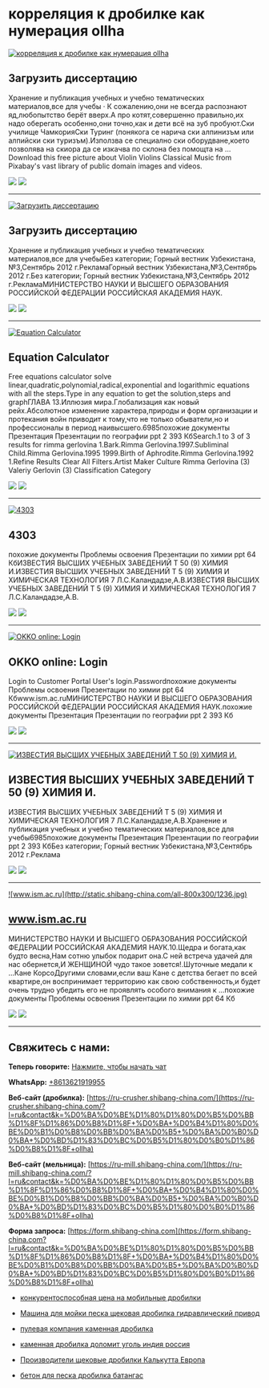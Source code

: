 # корреляция к дробилке как нумерация ollha

<a href="https://swt.shibang-china.com/?l=ru&img&k=%D0%BA%D0%BE%D1%80%D1%80%D0%B5%D0%BB%D1%8F%D1%86%D0%B8%D1%8F+%D0%BA+%D0%B4%D1%80%D0%BE%D0%B1%D0%B8%D0%BB%D0%BA%D0%B5+%D0%BA%D0%B0%D0%BA+%D0%BD%D1%83%D0%BC%D0%B5%D1%80%D0%B0%D1%86%D0%B8%D1%8F+ollha" target="_blank">![корреляция к дробилке как нумерация ollha](http://static.shibang-china.com/all-800x300/1208.jpg)</a>

## Загрузить диссертацию
Хранение и публикация учебных и учебно тематических материалов,все для учебы&nbsp;&#0183;&#32;К сожалению,они не всегда распознают яд,любопытство берёт вверх.А про котят,совершенно правильно,их надо оберегать особенно,они точно,как и дети всё на зуб пробуют.Ски училище ЧамкорияСки Туринг (понякога се нарича ски алпинизъм или алпийски ски туризъм).Използва се специално ски оборудване,което позволява на скиора да се изкачва по склона без помощта на …Download this free picture about Violin Violins Classical Music from Pixabay's vast library of public domain images and videos.


<a href="https://whatsapp.shibangsoft.com/WhatsApp.php" target="_blank" title="WhatsApp">![](http://static.shibang-china.com/icon/whatsapp.png)</a> <a href="https://swt.shibang-china.com/?l=ru&icon&k=%D0%BA%D0%BE%D1%80%D1%80%D0%B5%D0%BB%D1%8F%D1%86%D0%B8%D1%8F+%D0%BA+%D0%B4%D1%80%D0%BE%D0%B1%D0%B8%D0%BB%D0%BA%D0%B5+%D0%BA%D0%B0%D0%BA+%D0%BD%D1%83%D0%BC%D0%B5%D1%80%D0%B0%D1%86%D0%B8%D1%8F+ollha" target="_blank">![](http://static.shibang-china.com/icon/chat-ru.png)</a>

---

<a href="https://swt.shibang-china.com/?l=ru&img&k=%D0%BA%D0%BE%D1%80%D1%80%D0%B5%D0%BB%D1%8F%D1%86%D0%B8%D1%8F+%D0%BA+%D0%B4%D1%80%D0%BE%D0%B1%D0%B8%D0%BB%D0%BA%D0%B5+%D0%BA%D0%B0%D0%BA+%D0%BD%D1%83%D0%BC%D0%B5%D1%80%D0%B0%D1%86%D0%B8%D1%8F+ollha" target="_blank">![Загрузить диссертацию](http://static.shibang-china.com/all-800x300/1319.jpg)</a>

## Загрузить диссертацию
Хранение и публикация учебных и учебно тематических материалов,все для учебыБез категории; Горный вестник Узбекистана,№3,Сентябрь 2012 г.РекламаГорный вестник Узбекистана,№3,Сентябрь 2012 г.Без категории; Горный вестник Узбекистана,№3,Сентябрь 2012 г.РекламаМИНИСТЕРСТВО НАУКИ И ВЫСШЕГО ОБРАЗОВАНИЯ РОССИЙСКОЙ ФЕДЕРАЦИИ РОССИЙСКАЯ АКАДЕМИЯ НАУК.


<a href="https://whatsapp.shibangsoft.com/WhatsApp.php" target="_blank" title="WhatsApp">![](http://static.shibang-china.com/icon/whatsapp.png)</a> <a href="https://swt.shibang-china.com/?l=ru&icon&k=%D0%BA%D0%BE%D1%80%D1%80%D0%B5%D0%BB%D1%8F%D1%86%D0%B8%D1%8F+%D0%BA+%D0%B4%D1%80%D0%BE%D0%B1%D0%B8%D0%BB%D0%BA%D0%B5+%D0%BA%D0%B0%D0%BA+%D0%BD%D1%83%D0%BC%D0%B5%D1%80%D0%B0%D1%86%D0%B8%D1%8F+ollha" target="_blank">![](http://static.shibang-china.com/icon/chat-ru.png)</a>

---

<a href="https://swt.shibang-china.com/?l=ru&img&k=%D0%BA%D0%BE%D1%80%D1%80%D0%B5%D0%BB%D1%8F%D1%86%D0%B8%D1%8F+%D0%BA+%D0%B4%D1%80%D0%BE%D0%B1%D0%B8%D0%BB%D0%BA%D0%B5+%D0%BA%D0%B0%D0%BA+%D0%BD%D1%83%D0%BC%D0%B5%D1%80%D0%B0%D1%86%D0%B8%D1%8F+ollha" target="_blank">![Equation Calculator](http://static.shibang-china.com/all-800x300/1466.jpg)</a>

## Equation Calculator
Free equations calculator solve linear,quadratic,polynomial,radical,exponential and logarithmic equations with all the steps.Type in any equation to get the solution,steps and graphГЛАВА 13.Иллюзия мира.Глобализация как новый рейх.Абсолютное изменение характера,природы и форм организации и протекания войн приводит к тому,что не только обыватели,но и профессионалы в период наивысшего.6985похожие документы Презентация Презентации по географии ppt 2 393 КбSearch.1 to 3 of 3 results for rimma gerlovina 1.Bark.Rimma Gerlovina.1997.Subliminal Child.Rimma Gerlovina.1995 1999.Birth of Aphrodite.Rimma Gerlovina.1992 1.Refine Results Clear All Filters.Artist Maker Culture Rimma Gerlovina (3) Valeriy Gerlovin (3) Classification Category


<a href="https://whatsapp.shibangsoft.com/WhatsApp.php" target="_blank" title="WhatsApp">![](http://static.shibang-china.com/icon/whatsapp.png)</a> <a href="https://swt.shibang-china.com/?l=ru&icon&k=%D0%BA%D0%BE%D1%80%D1%80%D0%B5%D0%BB%D1%8F%D1%86%D0%B8%D1%8F+%D0%BA+%D0%B4%D1%80%D0%BE%D0%B1%D0%B8%D0%BB%D0%BA%D0%B5+%D0%BA%D0%B0%D0%BA+%D0%BD%D1%83%D0%BC%D0%B5%D1%80%D0%B0%D1%86%D0%B8%D1%8F+ollha" target="_blank">![](http://static.shibang-china.com/icon/chat-ru.png)</a>

---

<a href="https://swt.shibang-china.com/?l=ru&img&k=%D0%BA%D0%BE%D1%80%D1%80%D0%B5%D0%BB%D1%8F%D1%86%D0%B8%D1%8F+%D0%BA+%D0%B4%D1%80%D0%BE%D0%B1%D0%B8%D0%BB%D0%BA%D0%B5+%D0%BA%D0%B0%D0%BA+%D0%BD%D1%83%D0%BC%D0%B5%D1%80%D0%B0%D1%86%D0%B8%D1%8F+ollha" target="_blank">![4303](http://static.shibang-china.com/all-800x300/797.jpg)</a>

## 4303
похожие документы Проблемы освоения Презентации по химии ppt 64 КбИЗВЕСТИЯ ВЫСШИХ УЧЕБНЫХ ЗАВЕДЕНИЙ Т 50 (9) ХИМИЯ И.ИЗВЕСТИЯ ВЫСШИХ УЧЕБНЫХ ЗАВЕДЕНИЙ Т 5 (9) ХИМИЯ И ХИМИЧЕСКАЯ ТЕХНОЛОГИЯ 7 Л.С.Каландадзе,А.В.ИЗВЕСТИЯ ВЫСШИХ УЧЕБНЫХ ЗАВЕДЕНИЙ Т 5 (9) ХИМИЯ И ХИМИЧЕСКАЯ ТЕХНОЛОГИЯ 7 Л.С.Каландадзе,А.В.


<a href="https://whatsapp.shibangsoft.com/WhatsApp.php" target="_blank" title="WhatsApp">![](http://static.shibang-china.com/icon/whatsapp.png)</a> <a href="https://swt.shibang-china.com/?l=ru&icon&k=%D0%BA%D0%BE%D1%80%D1%80%D0%B5%D0%BB%D1%8F%D1%86%D0%B8%D1%8F+%D0%BA+%D0%B4%D1%80%D0%BE%D0%B1%D0%B8%D0%BB%D0%BA%D0%B5+%D0%BA%D0%B0%D0%BA+%D0%BD%D1%83%D0%BC%D0%B5%D1%80%D0%B0%D1%86%D0%B8%D1%8F+ollha" target="_blank">![](http://static.shibang-china.com/icon/chat-ru.png)</a>

---

<a href="https://swt.shibang-china.com/?l=ru&img&k=%D0%BA%D0%BE%D1%80%D1%80%D0%B5%D0%BB%D1%8F%D1%86%D0%B8%D1%8F+%D0%BA+%D0%B4%D1%80%D0%BE%D0%B1%D0%B8%D0%BB%D0%BA%D0%B5+%D0%BA%D0%B0%D0%BA+%D0%BD%D1%83%D0%BC%D0%B5%D1%80%D0%B0%D1%86%D0%B8%D1%8F+ollha" target="_blank">![OKKO online: Login](http://static.shibang-china.com/all-800x300/1520.jpg)</a>

## OKKO online: Login
Login to Customer Portal User's login.Passwordпохожие документы Проблемы освоения Презентации по химии ppt 64 Кбwww.ism.ac.ruМИНИСТЕРСТВО НАУКИ И ВЫСШЕГО ОБРАЗОВАНИЯ РОССИЙСКОЙ ФЕДЕРАЦИИ РОССИЙСКАЯ АКАДЕМИЯ НАУК.похожие документы Презентация Презентации по географии ppt 2 393 Кб


<a href="https://whatsapp.shibangsoft.com/WhatsApp.php" target="_blank" title="WhatsApp">![](http://static.shibang-china.com/icon/whatsapp.png)</a> <a href="https://swt.shibang-china.com/?l=ru&icon&k=%D0%BA%D0%BE%D1%80%D1%80%D0%B5%D0%BB%D1%8F%D1%86%D0%B8%D1%8F+%D0%BA+%D0%B4%D1%80%D0%BE%D0%B1%D0%B8%D0%BB%D0%BA%D0%B5+%D0%BA%D0%B0%D0%BA+%D0%BD%D1%83%D0%BC%D0%B5%D1%80%D0%B0%D1%86%D0%B8%D1%8F+ollha" target="_blank">![](http://static.shibang-china.com/icon/chat-ru.png)</a>

---

<a href="https://swt.shibang-china.com/?l=ru&img&k=%D0%BA%D0%BE%D1%80%D1%80%D0%B5%D0%BB%D1%8F%D1%86%D0%B8%D1%8F+%D0%BA+%D0%B4%D1%80%D0%BE%D0%B1%D0%B8%D0%BB%D0%BA%D0%B5+%D0%BA%D0%B0%D0%BA+%D0%BD%D1%83%D0%BC%D0%B5%D1%80%D0%B0%D1%86%D0%B8%D1%8F+ollha" target="_blank">![ИЗВЕСТИЯ ВЫСШИХ УЧЕБНЫХ ЗАВЕДЕНИЙ Т 50 (9) ХИМИЯ И.](http://static.shibang-china.com/all-800x300/30.jpg)</a>

## ИЗВЕСТИЯ ВЫСШИХ УЧЕБНЫХ ЗАВЕДЕНИЙ Т 50 (9) ХИМИЯ И.
ИЗВЕСТИЯ ВЫСШИХ УЧЕБНЫХ ЗАВЕДЕНИЙ Т 5 (9) ХИМИЯ И ХИМИЧЕСКАЯ ТЕХНОЛОГИЯ 7 Л.С.Каландадзе,А.В.Хранение и публикация учебных и учебно тематических материалов,все для учебы6985похожие документы Презентация Презентации по географии ppt 2 393 КбБез категории; Горный вестник Узбекистана,№3,Сентябрь 2012 г.Реклама


<a href="https://whatsapp.shibangsoft.com/WhatsApp.php" target="_blank" title="WhatsApp">![](http://static.shibang-china.com/icon/whatsapp.png)</a> <a href="https://swt.shibang-china.com/?l=ru&icon&k=%D0%BA%D0%BE%D1%80%D1%80%D0%B5%D0%BB%D1%8F%D1%86%D0%B8%D1%8F+%D0%BA+%D0%B4%D1%80%D0%BE%D0%B1%D0%B8%D0%BB%D0%BA%D0%B5+%D0%BA%D0%B0%D0%BA+%D0%BD%D1%83%D0%BC%D0%B5%D1%80%D0%B0%D1%86%D0%B8%D1%8F+ollha" target="_blank">![](http://static.shibang-china.com/icon/chat-ru.png)</a>

---

<a href="https://swt.shibang-china.com/?l=ru&img&k=%D0%BA%D0%BE%D1%80%D1%80%D0%B5%D0%BB%D1%8F%D1%86%D0%B8%D1%8F+%D0%BA+%D0%B4%D1%80%D0%BE%D0%B1%D0%B8%D0%BB%D0%BA%D0%B5+%D0%BA%D0%B0%D0%BA+%D0%BD%D1%83%D0%BC%D0%B5%D1%80%D0%B0%D1%86%D0%B8%D1%8F+ollha" target="_blank">![www.ism.ac.ru](http://static.shibang-china.com/all-800x300/1236.jpg)</a>

## www.ism.ac.ru
МИНИСТЕРСТВО НАУКИ И ВЫСШЕГО ОБРАЗОВАНИЯ РОССИЙСКОЙ ФЕДЕРАЦИИ РОССИЙСКАЯ АКАДЕМИЯ НАУК.10.Щедра и богата,как будто весна,Нам сотню улыбок подарит она.С ней встреча удачей для нас обернется,И ЖЕНЩИНОЙ чудо такое зовется!.Шуточные медали к …Кане КорсоДругими словами,если ваш Кане с детства бегает по всей квартире,он воспринимает территорию как свою собственность,и будет очень трудно убедить его не проявлять особого внимания к …похожие документы Проблемы освоения Презентации по химии ppt 64 Кб


<a href="https://whatsapp.shibangsoft.com/WhatsApp.php" target="_blank" title="WhatsApp">![](http://static.shibang-china.com/icon/whatsapp.png)</a> <a href="https://swt.shibang-china.com/?l=ru&icon&k=%D0%BA%D0%BE%D1%80%D1%80%D0%B5%D0%BB%D1%8F%D1%86%D0%B8%D1%8F+%D0%BA+%D0%B4%D1%80%D0%BE%D0%B1%D0%B8%D0%BB%D0%BA%D0%B5+%D0%BA%D0%B0%D0%BA+%D0%BD%D1%83%D0%BC%D0%B5%D1%80%D0%B0%D1%86%D0%B8%D1%8F+ollha" target="_blank">![](http://static.shibang-china.com/icon/chat-ru.png)</a>

---
## Свяжитесь с нами:

**Теперь говорите:** [Нажмите, чтобы начать чат](https://swt.shibang-china.com?l=ru&contact&k=%D0%BA%D0%BE%D1%80%D1%80%D0%B5%D0%BB%D1%8F%D1%86%D0%B8%D1%8F+%D0%BA+%D0%B4%D1%80%D0%BE%D0%B1%D0%B8%D0%BB%D0%BA%D0%B5+%D0%BA%D0%B0%D0%BA+%D0%BD%D1%83%D0%BC%D0%B5%D1%80%D0%B0%D1%86%D0%B8%D1%8F+ollha)

**WhatsApp:**  [+8613621919955](https://whatsapp.shibangsoft.com/WhatsApp.php)

**Веб-сайт (дробилка):** [https://ru-crusher.shibang-china.com/](https://ru-crusher.shibang-china.com/?l=ru&contact&k=%D0%BA%D0%BE%D1%80%D1%80%D0%B5%D0%BB%D1%8F%D1%86%D0%B8%D1%8F+%D0%BA+%D0%B4%D1%80%D0%BE%D0%B1%D0%B8%D0%BB%D0%BA%D0%B5+%D0%BA%D0%B0%D0%BA+%D0%BD%D1%83%D0%BC%D0%B5%D1%80%D0%B0%D1%86%D0%B8%D1%8F+ollha)

**Веб-сайт (мельница):** [https://ru-mill.shibang-china.com/](https://ru-mill.shibang-china.com/?l=ru&contact&k=%D0%BA%D0%BE%D1%80%D1%80%D0%B5%D0%BB%D1%8F%D1%86%D0%B8%D1%8F+%D0%BA+%D0%B4%D1%80%D0%BE%D0%B1%D0%B8%D0%BB%D0%BA%D0%B5+%D0%BA%D0%B0%D0%BA+%D0%BD%D1%83%D0%BC%D0%B5%D1%80%D0%B0%D1%86%D0%B8%D1%8F+ollha)

**Форма запроса:** [https://form.shibang-china.com](https://form.shibang-china.com?l=ru&contact&k=%D0%BA%D0%BE%D1%80%D1%80%D0%B5%D0%BB%D1%8F%D1%86%D0%B8%D1%8F+%D0%BA+%D0%B4%D1%80%D0%BE%D0%B1%D0%B8%D0%BB%D0%BA%D0%B5+%D0%BA%D0%B0%D0%BA+%D0%BD%D1%83%D0%BC%D0%B5%D1%80%D0%B0%D1%86%D0%B8%D1%8F+ollha)

* [конкурентоспособная цена на мобильные дробилки](../131/%D0%BA%D0%BE%D0%BD%D0%BA%D1%83%D1%80%D0%B5%D0%BD%D1%82%D0%BE%D1%81%D0%BF%D0%BE%D1%81%D0%BE%D0%B1%D0%BD%D0%B0%D1%8F%20%D1%86%D0%B5%D0%BD%D0%B0%20%D0%BD%D0%B0%20%D0%BC%D0%BE%D0%B1%D0%B8%D0%BB%D1%8C%D0%BD%D1%8B%D0%B5%20%D0%B4%D1%80%D0%BE%D0%B1%D0%B8%D0%BB%D0%BA%D0%B8.md)

* [Машина для мойки песка щековая дробилка гидравлический привод](../131/%D0%9C%D0%B0%D1%88%D0%B8%D0%BD%D0%B0%20%D0%B4%D0%BB%D1%8F%20%D0%BC%D0%BE%D0%B9%D0%BA%D0%B8%20%D0%BF%D0%B5%D1%81%D0%BA%D0%B0%20%D1%89%D0%B5%D0%BA%D0%BE%D0%B2%D0%B0%D1%8F%20%D0%B4%D1%80%D0%BE%D0%B1%D0%B8%D0%BB%D0%BA%D0%B0%20%D0%B3%D0%B8%D0%B4%D1%80%D0%B0%D0%B2%D0%BB%D0%B8%D1%87%D0%B5%D1%81%D0%BA%D0%B8%D0%B9%20%D0%BF%D1%80%D0%B8%D0%B2%D0%BE%D0%B4.md)

* [пулевая компания каменная дробилка](../131/%D0%BF%D1%83%D0%BB%D0%B5%D0%B2%D0%B0%D1%8F%20%D0%BA%D0%BE%D0%BC%D0%BF%D0%B0%D0%BD%D0%B8%D1%8F%20%D0%BA%D0%B0%D0%BC%D0%B5%D0%BD%D0%BD%D0%B0%D1%8F%20%D0%B4%D1%80%D0%BE%D0%B1%D0%B8%D0%BB%D0%BA%D0%B0.md)

* [каменная дробилка доломит уголь индия россия](../135/%D0%BA%D0%B0%D0%BC%D0%B5%D0%BD%D0%BD%D0%B0%D1%8F%20%D0%B4%D1%80%D0%BE%D0%B1%D0%B8%D0%BB%D0%BA%D0%B0%20%D0%B4%D0%BE%D0%BB%D0%BE%D0%BC%D0%B8%D1%82%20%D1%83%D0%B3%D0%BE%D0%BB%D1%8C%20%D0%B8%D0%BD%D0%B4%D0%B8%D1%8F%20%D1%80%D0%BE%D1%81%D1%81%D0%B8%D1%8F.md)

* [Производители щековые дробилки Калькутта Европа](../132/%D0%9F%D1%80%D0%BE%D0%B8%D0%B7%D0%B2%D0%BE%D0%B4%D0%B8%D1%82%D0%B5%D0%BB%D0%B8%20%D1%89%D0%B5%D0%BA%D0%BE%D0%B2%D1%8B%D0%B5%20%D0%B4%D1%80%D0%BE%D0%B1%D0%B8%D0%BB%D0%BA%D0%B8%20%D0%9A%D0%B0%D0%BB%D1%8C%D0%BA%D1%83%D1%82%D1%82%D0%B0%20%D0%95%D0%B2%D1%80%D0%BE%D0%BF%D0%B0.md)

* [бетон для песка дробилка батангас](../132/%D0%B1%D0%B5%D1%82%D0%BE%D0%BD%20%D0%B4%D0%BB%D1%8F%20%D0%BF%D0%B5%D1%81%D0%BA%D0%B0%20%D0%B4%D1%80%D0%BE%D0%B1%D0%B8%D0%BB%D0%BA%D0%B0%20%D0%B1%D0%B0%D1%82%D0%B0%D0%BD%D0%B3%D0%B0%D1%81.md)